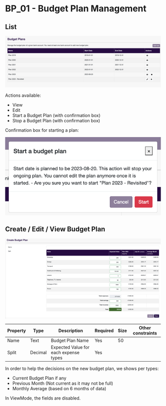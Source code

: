 # BP_01 - Budget Plan Management

## List

![BP_01 (1).png](../../static/img/pfm/BP_01%20(1).png)
 
Actions available: 
* View
* Edit
* Start a Budget Plan (with confirmation box)
* Stop a Budget Plan (with confirmation box)

Confirmation box for starting a plan:

![BP_01 (3).png](../../static/img/pfm/BP_01%20(3).png)

## Create / Edit / View Budget Plan

![BP_01 (2).png](../../static/img/pfm/BP_01%20(2).png)

| Property | Type    | Description                               | Required | Size | Other constraints |
| -------- | ------- | ----------------------------------------- | -------- | ---- | ----------------- |
| Name     | Text    | Budget Plan Name                          | Yes      | 50   |                   |
| Split    | Decimal | Expected Value for each expense types | Yes      |      |                   |

In order to help the decisions on the new budget plan, we shows per types:
* Current Budget Plan if any
* Previous Month (Not current as it may not be full)
* Monthly Average (based on 6 months of data)

In ViewMode, the fields are disabled.

